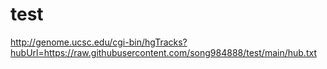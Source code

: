 # test

http://genome.ucsc.edu/cgi-bin/hgTracks?hubUrl=https://raw.githubusercontent.com/song984888/test/main/hub.txt
